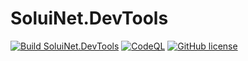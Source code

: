 # SoluiNet.DevTools

[![Build SoluiNet.DevTools](https://github.com/SoluiNet/SoluiNet.DevTools/actions/workflows/build-project.yml/badge.svg)](https://github.com/SoluiNet/SoluiNet.DevTools/actions/workflows/build-project.yml)
[![CodeQL](https://github.com/SoluiNet/SoluiNet.DevTools/actions/workflows/codeql-analysis.yml/badge.svg)](https://github.com/SoluiNet/SoluiNet.DevTools/actions/workflows/codeql-analysis.yml)
[![GitHub license](https://img.shields.io/github/license/SoluiNet/SoluiNet.DevTools)](https://github.com/SoluiNet/SoluiNet.DevTools/blob/master/LICENSE)
